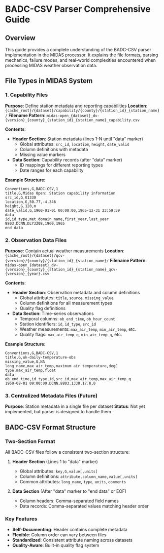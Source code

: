 # BADC-CSV Parser Comprehensive Guide

## Overview

This guide provides a complete understanding of the BADC-CSV parser implementation in the MIDAS processor. It explains the file formats, parsing mechanics, failure modes, and real-world complexities encountered when processing MIDAS weather observation data.

## File Types in MIDAS System

### 1. Capability Files
**Purpose**: Define station metadata and reporting capabilities
**Location**: `{cache_root}/{dataset}/capability/{county}/{station_id}_{station_name}/`
**Filename Pattern**: `midas-open_{dataset}_dv-{version}_{county}_{station_id}_{station_name}_capability.csv`

**Contents**:
- **Header Section**: Station metadata (lines 1-N until "data" marker)
  - Global attributes: `src_id`, `location`, `height`, `date_valid`
  - Column definitions with metadata
  - Missing value markers
- **Data Section**: Capability records (after "data" marker)
  - ID mappings for different reporting types
  - Date ranges for each capability

**Example Structure**:
```csv
Conventions,G,BADC-CSV,1
title,G,Midas Open: Station capability information
src_id,G,01330
location,G,50.77,-4.346
height,G,120,m
date_valid,G,1960-01-01 00:00:00,1965-12-31 23:59:59
data
id,id_type,met_domain_name,first_year,last_year
8803,DCNN,DLY3208,1960,1965
end data
```

### 2. Observation Data Files
**Purpose**: Contain actual weather measurements
**Location**: `{cache_root}/{dataset}/qcv-{version}/{county}/{station_id}_{station_name}/`
**Filename Pattern**: `midas-open_{dataset}_dv-{version}_{county}_{station_id}_{station_name}_qcv-{version}_{year}.csv`

**Contents**:
- **Header Section**: Observation metadata and column definitions
  - Global attributes: `title`, `source`, `missing_value`
  - Column definitions for all measurement types
  - Quality flag definitions
- **Data Section**: Time-series observations
  - Temporal columns: `ob_end_time`, `ob_hour_count`
  - Station identifiers: `id`, `id_type`, `src_id`
  - Weather measurements: `max_air_temp`, `min_air_temp`, etc.
  - Quality flags: `max_air_temp_q`, `min_air_temp_q`, etc.

**Example Structure**:
```csv
Conventions,G,BADC-CSV,1
title,G,uk-daily-temperature-obs
missing_value,G,NA
long_name,max_air_temp,maximum air temperature,degC
type,max_air_temp,float
data
ob_end_time,id_type,id,src_id,max_air_temp,max_air_temp_q
1960-08-01 09:00:00,DCNN,8803,1330,17.8,0
```

### 3. Centralized Metadata Files (Future)
**Purpose**: Station metadata in a single file per dataset
**Status**: Not yet implemented, but parser is designed to handle them

## BADC-CSV Format Structure

### Two-Section Format
All BADC-CSV files follow a consistent two-section structure:

1. **Header Section** (Lines 1 to "data" marker)
   - Global attributes: `key,G,value[,units]`
   - Column definitions: `attribute,column_name,value[,units]`
   - Common attributes: `long_name`, `type`, `units`, `comments`

2. **Data Section** (After "data" marker to "end data" or EOF)
   - Column headers: Comma-separated field names
   - Data records: Comma-separated values matching header order

### Key Features
- **Self-Documenting**: Header contains complete metadata
- **Flexible**: Column order can vary between files
- **Standardized**: Consistent attribute naming across datasets
- **Quality-Aware**: Built-in quality flag system

#
